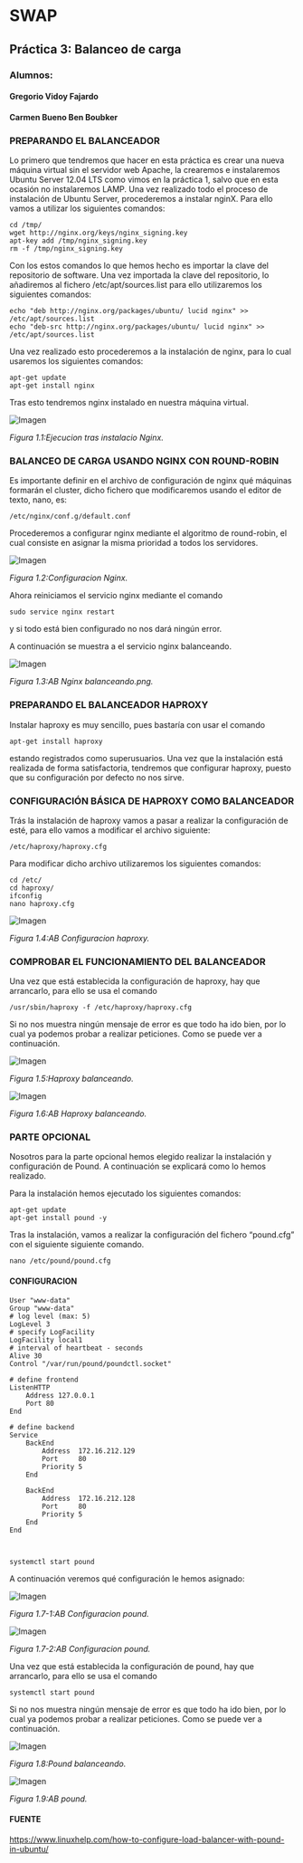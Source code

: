 # SWAP #
## Práctica 3: Balanceo de carga ##
### Alumnos: ###

#### Gregorio Vidoy Fajardo  ####

#### Carmen Bueno Ben Boubker  ####

### PREPARANDO EL BALANCEADOR ###

Lo primero que tendremos que hacer en esta práctica es crear una nueva máquina virtual
sin el servidor web Apache, la crearemos e instalaremos Ubuntu Server 12.04 LTS como
vimos en la práctica 1, salvo que en esta ocasión no instalaremos LAMP.
Una vez realizado todo el proceso de instalación de Ubuntu Server, procederemos a
instalar nginX. Para ello vamos a utilizar los siguientes comandos:

```
cd /tmp/
wget http://nginx.org/keys/nginx_signing.key
apt-key add /tmp/nginx_signing.key
rm -f /tmp/nginx_signing.key

```
Con los estos comandos lo que hemos hecho es importar la clave del repositorio de software.
Una vez importada la clave del repositorio, lo añadiremos al fichero /etc/apt/sources.list para ello utilizaremos los siguientes comandos:

```
echo "deb http://nginx.org/packages/ubuntu/ lucid nginx" >> /etc/apt/sources.list
echo "deb-src http://nginx.org/packages/ubuntu/ lucid nginx" >> /etc/apt/sources.list
```
Una vez realizado esto procederemos a la instalación de nginx, para lo cual usaremos los siguientes comandos:

```
apt-get update
apt-get install nginx
```
Tras esto tendremos nginx instalado en nuestra máquina virtual.


![Imagen][1.1]

*Figura 1.1:Ejecucion tras instalacio Nginx.*


### BALANCEO DE CARGA USANDO NGINX CON ROUND-ROBIN ###

Es importante definir en el archivo de configuración de nginx qué máquinas formarán el
cluster, dicho fichero que modificaremos usando el editor de texto, nano, es:

```
/etc/nginx/conf.g/default.conf
```

Procederemos a configurar nginx mediante el algoritmo de round-robin, el cual consiste en asignar la misma prioridad a todos los servidores.

![Imagen][1.2]

*Figura 1.2:Configuracion Nginx.*

Ahora reiniciamos el servicio nginx mediante el comando
```
sudo service nginx restart
```
y si todo está bien configurado no nos dará ningún error.

A continuación se muestra a el servicio nginx balanceando.

![Imagen][1.3]

*Figura 1.3:AB Nginx balanceando.png.*

### PREPARANDO EL BALANCEADOR HAPROXY ###

Instalar haproxy es muy sencillo, pues bastaría con usar el comando
```
apt-get install haproxy
```
estando registrados como superusuarios.
Una vez que la instalación está realizada de forma satisfactoria, tendremos que configurar haproxy, puesto que su configuración por defecto no nos sirve.

### CONFIGURACIÓN BÁSICA DE HAPROXY COMO BALANCEADOR ###

Trás la instalación de haproxy vamos a pasar a realizar la configuración de esté, para ello vamos a modificar el archivo siguiente:
```
/etc/haproxy/haproxy.cfg
 ```
Para modificar dicho archivo utilizaremos los siguientes comandos:
```
cd /etc/
cd haproxy/
ifconfig
nano haproxy.cfg
```
![Imagen][1.4]

*Figura 1.4:AB Configuracion haproxy.*

### COMPROBAR EL FUNCIONAMIENTO DEL BALANCEADOR ###

Una vez que está establecida la configuración de haproxy, hay que arrancarlo, para ello se usa el comando
```
/usr/sbin/haproxy -f /etc/haproxy/haproxy.cfg
```
Si no nos muestra ningún mensaje de error es que todo ha ido bien, por lo cual ya podemos probar a realizar peticiones. Como se puede ver a continuación.

![Imagen][1.5]

*Figura 1.5:Haproxy balanceando.*

![Imagen][1.6]

*Figura 1.6:AB Haproxy balanceando.*

### PARTE OPCIONAL ###

Nosotros para la parte opcional hemos elegido realizar la instalación y configuración de Pound. A continuación se explicará como lo hemos realizado.

Para la instalación hemos ejecutado los siguientes comandos:

```
apt-get update
apt-get install pound -y
```

Tras la instalación, vamos a realizar la configuración del fichero “pound.cfg” con el siguiente siguiente comando.
```
nano /etc/pound/pound.cfg
```

#### CONFIGURACION ####
```
User "www-data"
Group "www-data"
# log level (max: 5)
LogLevel 3
# specify LogFacility
LogFacility local1
# interval of heartbeat - seconds
Alive 30
Control "/var/run/pound/poundctl.socket"

# define frontend
ListenHTTP
    Address 127.0.0.1
    Port 80
End

# define backend
Service
    BackEnd
        Address  172.16.212.129
        Port     80
        Priority 5
    End

    BackEnd
        Address  172.16.212.128
        Port     80
        Priority 5
    End
End



systemctl start pound

```
A continuación veremos qué configuración le hemos asignado:

![Imagen][1.7-1]

*Figura 1.7-1:AB Configuracion pound.*

![Imagen][1.7-2]

*Figura 1.7-2:AB Configuracion pound.*

Una vez que está establecida la configuración de pound, hay que arrancarlo, para ello se usa el comando
```
systemctl start pound
```
Si no nos muestra ningún mensaje de error es que todo ha ido bien, por lo cual ya podemos probar a realizar peticiones. Como se puede ver a continuación.

![Imagen][1.8]

*Figura 1.8:Pound balanceando.*

![Imagen][1.9]

*Figura 1.9:AB pound.*



#### FUENTE ####

https://www.linuxhelp.com/how-to-configure-load-balancer-with-pound-in-ubuntu/




[1.1]:Imagenes/1EjecucionTrasInstalacioNginx.png
[1.2]: Imagenes/2ConfiguracionNginx.png
[1.3]: Imagenes/3ABNginxBalanceando.png
[1.4]: Imagenes/5configuracionHaproxy.png
[1.5]: Imagenes/6haproxyBalanceando.png
[1.6]:Imagenes/7ABhaproxybalanceando.png
[1.7-1]:Imagenes/8-1OptativoConfiguracionPund.png
[1.7-2]:Imagenes/8-2OptativoConfiguracionPund.png
[1.8]:Imagenes/9OptativoPoundBalanceando.png
[1.9]:Imagenes/10OptativoABpound.png
